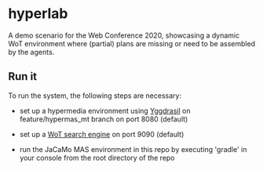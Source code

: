 # hyperlab
A demo scenario for the Web Conference 2020, showcasing a dynamic WoT environment where (partial) plans are missing or need to be assembled by the agents.

## Run it
To run the system, the following steps are necessary:
* set up a hypermedia environment using [Yggdrasil](https://github.com/Interactions-HSG/yggdrasil/) on feature/hypermas_mt branch on port 8080 (default)

* set up a [WoT search engine](https://github.com/Interactions-HSG/wot-search) on port 9090 (default)

* run the JaCaMo MAS environment in this repo by executing 'gradle' in your console from the root directory of the repo